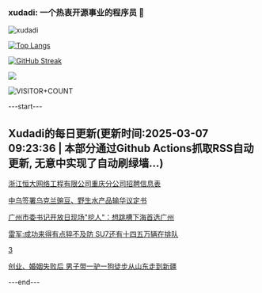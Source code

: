 ### xudadi: 一个热衷开源事业的程序员 👋

![xudadi](https://github-readme-stats-git-masterorgs-github-readme-stats-team.vercel.app/api?username=xudadi)

[![Top Langs](https://github-readme-stats.vercel.app/api/top-langs/?username=xudadi)](https://github.com/anuraghazra/github-readme-stats)

[![GitHub Streak](https://streak-stats.demolab.com?user=xudadi&locale=zh_Hans)](https://git.io/streak-stats)

![](https://raw.githubusercontent.com/xudadi/xudadi/main/assets/github-contribution-grid-snake.svg)

![VISITOR+COUNT](https://komarev.com/ghpvc/?username=xudadi&label=VISITOR+COUNT)


---start---

## Xudadi的每日更新(更新时间:2025-03-07 09:23:36 | 本部分通过Github Actions抓取RSS自动更新, 无意中实现了自动刷绿墙...)

[浙江恒大网络工程有限公司重庆分公司招聘信息表](https://www.gongkaoleida.com/article/2312094)

[中乌签署乌克兰豌豆、野生水产品输华议定书](https://m.163.com/news/article/JQ1H5OFL0534A4SC.html)

[广州市委书记开放日现场"挖人"：想跳槽下海首选广州](https://m.163.com/news/article/JQ06368I05129QAF.html)

[雷军:成功来得有点猝不及防 SU7还有十四五万辆在排队](https://m.163.com/news/article/JQ0BO0OL0514R9OJ.html)

[3](https://m.163.com/touch/news/sub/domestic)

[创业、婚姻失败后 男子带一驴一狗徒步从山东走到新疆](https://m.163.com/news/article/JPVS5FET00019B3E.html)

---end---
